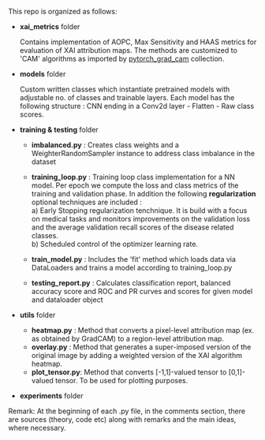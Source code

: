This repo is organized as follows:

- **xai_metrics** folder <br/>
    
    Contains implementation of AOPC, Max Sensitivity and HAAS metrics for evaluation of XAI attribution maps. The methods are customized to 'CAM' algorithms as imported by [pytorch_grad_cam](https://github.com/jacobgil/pytorch-grad-cam) collection.

- **models** folder <br/>

    Custom written classes which instantiate pretrained models with adjustable no. of classes and trainable layers. Each model has the following structure : CNN ending in a Conv2d layer - Flatten - Raw class scores.

- **training & testing** folder <br/>
    
    - **imbalanced.py** : Creates class weights and a WeighterRandomSampler instance to address class imbalance in the dataset
    - **training_loop.py** : Training loop class implementation for a NN model. Per epoch we compute the loss and class metrics of the training and validation phase.
          In addition the following **regularization** optional techniques are included : <br/>
          a) Early Stopping regularization tenchnique. It is build with a focus on medical tasks and monitors improvements on the validation loss and the average validation recall scores of the disease related classes. <br/>
          b) Scheduled control of the optimizer learning rate.
          
    - **train_model.py** : Includes the 'fit' method which loads data via DataLoaders and trains a model according to training_loop.py
    - **testing_report.py** : Calculates classification report, balanced accuracy score and ROC and PR curves and scores for given model and dataloader object

- **utils** folder <br/>

    - **heatmap.py** : Method that converts a pixel-level attribution map (ex. as obtained by GradCAM) to a region-level attribution map.
    - **overlay.py** : Method that generates a super-imposed version of the original image by adding a weighted version of the XAI algorithm heatmap.
    - **plot_tensor.py**: Method that converts [-1,1]-valued tensor to [0,1]-valued tensor. To be used for plotting purposes.

- **experiments** folder <br/>

Remark: At the beginning of each .py file, in the comments section, there are sources (theory, code etc) along with remarks and the main ideas, where necessary.

